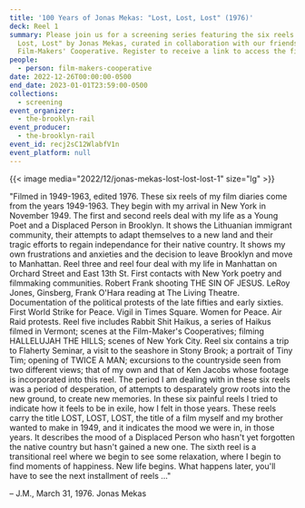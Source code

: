 ```yaml
---
title: '100 Years of Jonas Mekas: "Lost, Lost, Lost" (1976)'
deck: Reel 1
summary: Please join us for a screening series featuring the six reels of "Lost,
  Lost, Lost" by Jonas Mekas, curated in collaboration with our friends at The
  Film-Makers' Cooperative. Register to receive a link to access the film.
people:
  - person: film-makers-cooperative
date: 2022-12-26T00:00:00-0500
end_date: 2023-01-01T23:59:00-0500
collections:
  - screening
event_organizer:
  - the-brooklyn-rail
event_producer:
  - the-brooklyn-rail
event_id: recj2sC12WlabfV1n
event_platform: null
---
```

{{< image media="2022/12/jonas-mekas-lost-lost-lost-1" size="lg" >}}

"Filmed in 1949-1963, edited 1976. These six reels of my film diaries come from the years 1949-1963. They begin with my arrival in New York in November 1949. The first and second reels deal with my life as a Young Poet and a Displaced Person in Brooklyn. It shows the Lithuanian immigrant community, their attempts to adapt themselves to a new land and their tragic efforts to regain independance for their native country. It shows my own frustrations and anxieties and the decision to leave Brooklyn and move to Manhattan. Reel three and reel four deal with my life in Manhattan on Orchard Street and East 13th St. First contacts with New York poetry and filmmaking communities. Robert Frank shooting THE SIN OF JESUS. LeRoy Jones, Ginsberg, Frank O'Hara reading at The Living Theatre. Documentation of the political protests of the late fifties and early sixties. First World Strike for Peace. Vigil in Times Square. Women for Peace. Air Raid protests. Reel five includes Rabbit Shit Haikus, a series of Haikus filmed in Vermont; scenes at the Film-Maker's Cooperatives; filming HALLELUJAH THE HILLS; scenes of New York City. Reel six contains a trip to Flaherty Seminar, a visit to the seashore in Stony Brook; a portrait of Tiny Tim; opening of TWICE A MAN; excursions to the countryside seen from two different views; that of my own and that of Ken Jacobs whose footage is incorporated into this reel. The period I am dealing with in these six reels was a period of desperation, of attempts to desparately grow roots into the new ground, to create new memories. In these six painful reels I tried to indicate how it feels to be in exile, how I felt in those years. These reels carry the title LOST, LOST, LOST, the title of a film myself and my brother wanted to make in 1949, and it indicates the mood we were in, in those years. It describes the mood of a Displaced Person who hasn't yet forgotten the native country but hasn't gained a new one. The sixth reel is a transitional reel where we begin to see some relaxation, where I begin to find moments of happiness. New life begins. What happens later, you'll have to see the next installment of reels ..." 

– J.M., March 31, 1976. Jonas Mekas